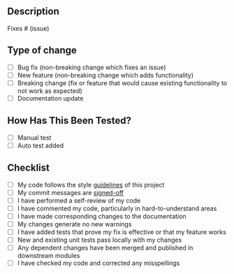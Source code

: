 ## Description

<!-- Please include a summary of the change and which issue is fixed. Please also include relevant motivation and context. List any dependencies that are required for this change. -->

Fixes # (issue)

## Type of change

<!-- check the related options -->

- [ ] Bug fix (non-breaking change which fixes an issue)
- [ ] New feature (non-breaking change which adds functionality)
- [ ] Breaking change (fix or feature that would cause existing functionality to not work as expected)
- [ ] Documentation update

## How Has This Been Tested?

- [ ] Manual test
- [ ] Auto test added

<!-- Please describe the tests that you ran to verify your changes. Provide instructions so we can reproduce. Please also list any relevant details for your test configuration -->

## Checklist

- [ ] My code follows the style [guidelines](https://docs.k0sproject.io/head/contributors/) of this project
- [ ] My commit messages are [signed-off](https://docs.k0sproject.io/head/contributors/github_workflow/)
- [ ] I have performed a self-review of my code
- [ ] I have commented my code, particularly in hard-to-understand areas
- [ ] I have made corresponding changes to the documentation
- [ ] My changes generate no new warnings
- [ ] I have added tests that prove my fix is effective or that my feature works
- [ ] New and existing unit tests pass locally with my changes
- [ ] Any dependent changes have been merged and published in downstream modules
- [ ] I have checked my code and corrected any misspellings
